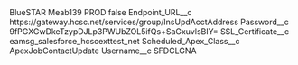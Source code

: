 <?xml version="1.0" encoding="UTF-8"?>
<CustomMetadata xmlns="http://soap.sforce.com/2006/04/metadata" xmlns:xsi="http://www.w3.org/2001/XMLSchema-instance" xmlns:xsd="http://www.w3.org/2001/XMLSchema">
    <label>BlueSTAR Meab139 PROD</label>
    <protected>false</protected>
    <values>
        <field>Endpoint_URL__c</field>
        <value xsi:type="xsd:string">https://gateway.hcsc.net/services/group/InsUpdAcctAddress</value>
    </values>
    <values>
        <field>Password__c</field>
        <value xsi:type="xsd:string">9fPGXGwDkeTzypDJLp3PWUbZOL5ifQs+SaGxuvlsBIY=</value>
    </values>
    <values>
        <field>SSL_Certificate__c</field>
        <value xsi:type="xsd:string">eamsg_salesforce_hcscexttest_net</value>
    </values>
    <values>
        <field>Scheduled_Apex_Class__c</field>
        <value xsi:type="xsd:string">ApexJobContactUpdate</value>
    </values>
    <values>
        <field>Username__c</field>
        <value xsi:type="xsd:string">SFDCLGNA</value>
    </values>
</CustomMetadata>

